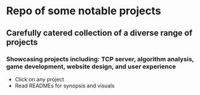 # Repo of some notable projects
## Carefully catered collection of a diverse range of projects
### Showcasing projects including: TCP server, algorithm analysis, game development, website design, and user experience

- Click on any project
- Read READMEs for synopsis and visuals


